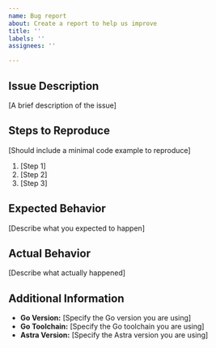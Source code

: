 ```yaml
---
name: Bug report
about: Create a report to help us improve
title: ''
labels: ''
assignees: ''

---
```


## Issue Description
[A brief description of the issue]

## Steps to Reproduce
[Should include a minimal code example to reproduce]

1. [Step 1]
2. [Step 2]
3. [Step 3]

## Expected Behavior
[Describe what you expected to happen]

## Actual Behavior
[Describe what actually happened]

## Additional Information
- **Go Version:** [Specify the Go version you are using]
- **Go Toolchain:** [Specify the Go toolchain you are using]
- **Astra Version:** [Specify the Astra version you are using]
